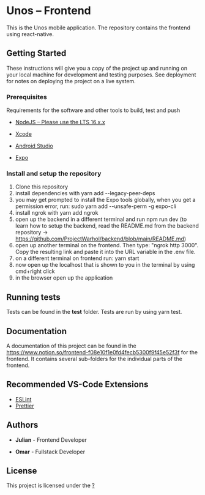 # Unos – Frontend

This is the Unos mobile application.
The repository contains the frontend using react-native.

## Getting Started

These instructions will give you a copy of the project up and running on
your local machine for development and testing purposes. See deployment
for notes on deploying the project on a live system.

### Prerequisites

Requirements for the software and other tools to build, test and push

- [NodeJS – Please use the LTS 16.x.x](https://nodejs.dev/)

- [Xcode](https://developer.apple.com/xcode/)

- [Android Studio](https://developer.android.com/studio)

- [Expo](https://docs.expo.dev/)

### Install and setup the repository

1. Clone this repository
2. install dependencies with
   yarn add --legacy-peer-deps
3. you may get prompted to install the Expo tools globally, when you get a permission error, run:
   sudo yarn add --unsafe-perm -g expo-cli
4. install ngrok with
   yarn add ngrok
5. open up the backend in a different terminal and run npm run dev (to learn how to setup the backend, read the README.md from the backend  repository -> https://github.com/ProjectWarhol/backend/blob/main/README.md)
6. open up another terminal on the frontend. Then type: "ngrok http 3000". Copy the resulting link and paste it into the URL variable in the .env file.
7. on a different terminal on frontend run:
   yarn start
8. now open up the localhost that is shown to you in the terminal by using cmd+right click
9. in the browser open up the application

## Running tests

Tests can be found in the __test__ folder.
Tests are run by using yarn test.

## Documentation

A documentation of this project can be found in the https://www.notion.so/frontend-f08e10f1e0fd4fecb5300f9f45e52f3f for the frontend. It contains several sub-folders for the individual parts of the frontend.

## Recommended VS-Code Extensions

- [ESLint](https://marketplace.visualstudio.com/items?itemName=dbaeumer.vscode-eslint)
- [Prettier](https://marketplace.visualstudio.com/items?itemName=esbenp.prettier-vscode)

## Authors

- **Julian** - Frontend Developer

- **Omar** - Fullstack Developer

## License

This project is licensed under the [?](LICENSE)
